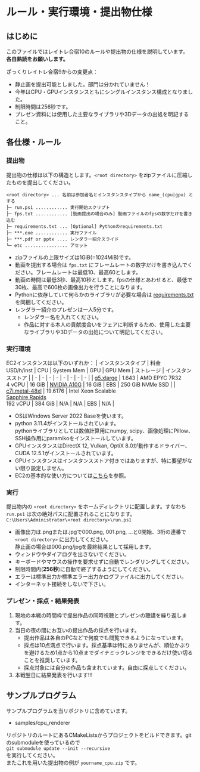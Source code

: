 # ルール・実行環境・提出物仕様

## はじめに
このファイルではレイトレ合宿10のルールや提出物の仕様を説明しています。\
**各自熟読をお願いします。**

ざっくりレイトレ合宿9からの変更点：

- 静止画を提出可能としました。部門は分かれていません！
- 今年はCPU・GPUインスタンスともにシングルインスタンス構成となりました。
- 制限時間は256秒です。
- プレゼン資料には使用した主要なライブラリや3Dデータの出処を明記すること。


## 各仕様・ルール

### 提出物
提出物の仕様は以下の構造とします。`<root directory>` をzipファイルに圧縮したものを提出してください。

```
<root directory> ... 名前は参加者名とインスタンスタイプから name_(cpu|gpu) とする
├─ run.ps1 ............ 実行開始スクリプト
├─ fps.txt ............ [動画提出の場合のみ] 動画ファイルのfpsの数字だけを書き込む
├─ requirements.txt ... [Optional] Pythonのrequirements.txt
├─ ***.exe ............ 実行ファイル
├─ ***.pdf or pptx .... レンダラー紹介スライド
└─ etc ................ アセット
```

- zipファイルの上限サイズは1GiB(=1024MiB)です。
- 動画を提出する場合は `fps.txt` にフレームレートの数字だけを書き込んでください。フレームレートは最低10、最高60とします。
- 動画の時間は最低3秒、最高10秒とします。fpsの仕様とあわせると、最低で30枚、最高で600枚の画像出力を行うことになります。
- Pythonに依存していて何らかのライブラリが必要な場合は [requirements.txt](https://note.nkmk.me/python-pip-install-requirements/) を同梱してください。
- レンダラー紹介のプレゼンは一人5分です。
  - レンダラー名を入れてください。
  - 作品に対する本人の貢献度合いをフェアに判断するため、使用した主要なライブラリや3Dデータの出処について明記してください。

### 実行環境

EC2インスタンスは以下のいずれか：
| インスタンスタイプ | 料金<br/>USD/h/inst | CPU | System Mem | GPU | GPU Mem | ストレージ | インスタンスストア |
| - | - | - | - | - | - | - | - |
| [g5.xlarge](https://aws.amazon.com/jp/ec2/instance-types/g5/) | 1.643 | AMD EPYC 7R32<br>4 vCPU | 16 GiB | [NVIDIA A10G](https://www.nvidia.com/ja-jp/data-center/products/a10-gpu/) | 16 GiB | EBS | 250 GiB NVMe SSD |
| [c7i.metal-48xl](https://aws.amazon.com/jp/ec2/instance-types/c7i/) | 19.6176 | Intel Xeon Scalable<br/>[Sapphire Rapids](https://www.intel.co.jp/content/www/jp/ja/products/docs/processors/xeon-accelerated/4th-gen-xeon-scalable-processors.html)<br>192 vCPU | 384 GiB | N/A | N/A | EBS | N/A |

- OSはWindows Server 2022 Baseを使います。
- python 3.11.4がインストールされています。\
  pythonライブラリとしては数値計算用にnumpy, scipy、画像処理にPillow、SSH操作用にparamikoをインストールしています。
- GPUインスタンスはDirectX 12, Vulkan, OptiX 8.0が動作するドライバー、CUDA 12.5.1がインストールされています。
- GPUインスタンスはインスタンスストア付きではありますが、特に要望がない限り設定しません。
- EC2の基本的な使い方については[こちら](AWS101.md)を参照。

### 実行

提出物内の `<root directory>` をホームディレクトリに配置します。すなわち `run.ps1` は次の絶対パスに配置されることになります。\
`C:\Users\Administrator\<root directory>\run.ps1`

- 画像出力は.pngまたは.jpgで000.png, 001.png, ...と0開始、3桁の連番で `<root directory>` に出力してください。\
  静止画の場合は000.png/jpgを最終結果として採用します。
- ウィンドウやダイアログを出さないでください。
- キーボードやマウスの操作を要求せずに自動でレンダリングしてください。
- 制限時間内(**256秒**)に自動で終了するようにしてください。
- エラーは標準出力か標準エラー出力かログファイルに出力してください。
- インターネット接続をしないで下さい。

### プレゼン・採点・結果発表
1. 現地の本戦の時間枠で提出作品の同時視聴とプレゼンの聴講を繰り返します。
1. 当日の夜の間にお互いの提出作品の採点を行います。
   - 提出作品は各自のPCなどで何度でも閲覧できるようになっています。
   - 採点は10点満点で行います。採点基準は特にありませんが、順位かぶりを避けるため1点から10点までダイナミックレンジをできるだけ使い切ることを推奨しています。
   - 採点対象には自分の作品も含まれています。自由に採点してください。
1. 本戦翌日に結果発表を行います!!!



## サンプルプログラム

サンプルプログラムを当リポジトリに含めています。

- samples/cpu_renderer

リポジトリのルートにあるCMakeListsからプロジェクトをビルドできます。gitのsubmoduleを使っているので\
`git submodule update --init --recursive`\
を実行してください。\
またこれを用いた提出物の例が `yourname_cpu.zip` です。